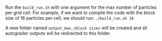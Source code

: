 Run the `build_run.sh` with one argument for the max number of particles per grid cell.
For example, if we want to compile the code with the block size of 16 particles per cell, we should run: 
`./build_run.sh 16`

A new folder named `output_max_<block size>` will be created and all autograder outputs will be redirected to this folder.

